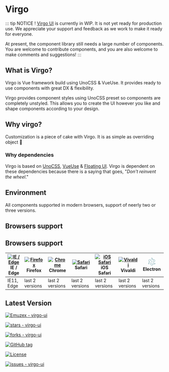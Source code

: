 # Virgo

::: tip NOTICE !
[Virgo UI](https://github.com/emuzex/virgo-ui) is currently in WIP. It is not yet ready for production use. We appreciate your support and feedback as we work to make it ready for everyone.

At present, the component library still needs a large number of components. You are welcome to contribute components, and you are also welcome to make comments and suggestions!
:::

## What is Virgo?
Virgo is Vue framework build using UnoCSS & VueUse. It provides ready to use components with great DX & flexibility.

Virgo provides component styles using UnoCSS preset so components are completely unstyled. This allows you to create the UI however you like and shape components according to your design.

## Why virgo?

Customization is a piece of cake with Virgo. It is as simple as overriding object 🤯

### Why dependencies

Virgo is based on [UnoCSS](https://github.com/unocss/unocss), [VueUse](https://vueuse.org/) & [Floating UI](https://floating-ui.com/). Virgo is dependent on these dependencies because there is a saying that goes, "_Don't reinvent the wheel_."

## Environment

All components supported in modern browsers, support of neerly two or three versions.

## Browsers support

## Browsers support

| [<img src="https://raw.githubusercontent.com/alrra/browser-logos/master/src/edge/edge_48x48.png" alt="IE / Edge" width="24px" height="24px" />](http://godban.github.io/browsers-support-badges/)<br/>IE / Edge | [<img src="https://raw.githubusercontent.com/alrra/browser-logos/master/src/firefox/firefox_48x48.png" alt="Firefox" width="24px" height="24px" />](http://godban.github.io/browsers-support-badges/)<br/>Firefox | [<img src="https://raw.githubusercontent.com/alrra/browser-logos/master/src/chrome/chrome_48x48.png" alt="Chrome" width="24px" height="24px" />](http://godban.github.io/browsers-support-badges/)<br/>Chrome | [<img src="https://raw.githubusercontent.com/alrra/browser-logos/master/src/safari/safari_48x48.png" alt="Safari" width="24px" height="24px" />](http://godban.github.io/browsers-support-badges/)<br/>Safari | [<img src="https://raw.githubusercontent.com/alrra/browser-logos/master/src/safari-ios/safari-ios_48x48.png" alt="iOS Safari" width="24px" height="24px" />](http://godban.github.io/browsers-support-badges/)<br/>iOS Safari | [<img src="https://raw.githubusercontent.com/alrra/browser-logos/master/src/vivaldi/vivaldi_48x48.png" alt="Vivaldi" width="24px" height="24px" />](http://godban.github.io/browsers-support-badges/)<br/>Vivaldi | [<img src="https://raw.githubusercontent.com/alrra/browser-logos/master/src/electron/electron_48x48.png" alt="Electron" width="24px" height="24px" />](http://godban.github.io/browsers-support-badges/)<br/>Electron |
| --------- | --------- | --------- | --------- | --------- | --------- | --------- |
| IE11, Edge| last 2 versions| last 2 versions| last 2 versions| last 2 versions| last 2 versions| last 2 versions

## Latest Version

[![Emuzex - virgo-ui](https://img.shields.io/static/v1?label=Emuzex&message=virgo-ui&color=blue&logo=github)](https://github.com/Emuzex/virgo-ui "Go to GitHub repo")

[![stars - virgo-ui](https://img.shields.io/github/stars/Emuzex/virgo-ui?style=social)](https://github.com/Emuzex/virgo-ui)

[![forks - virgo-ui](https://img.shields.io/github/forks/Emuzex/virgo-ui?style=social)](https://github.com/Emuzex/virgo-ui)

[![GitHub tag](https://img.shields.io/github/tag/Emuzex/virgo-ui?include_prereleases=&sort=semver&color=blue)](https://github.com/Emuzex/virgo-ui/releases/)

[![License](https://img.shields.io/badge/License-MIT-blue)](#license)

[![issues - virgo-ui](https://img.shields.io/github/issues/Emuzex/virgo-ui)](https://github.com/Emuzex/virgo-ui/issues)

